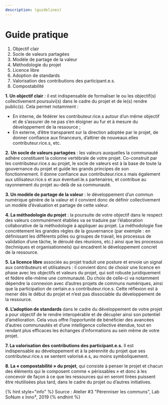 ```yaml
---
description: (guidelines)
---
```


# Guide pratique

1. Objectif clair
2. Socle de valeurs partagées
3. Modèle de partage de la valeur
4. Méthodologie du projet
5. Licence libre
6. Adoption de standards 
7. Valorisation des contributions des participant.e.s. 
8. Compostabilité 

**1. Un objectif clair** : il est indispensable de formaliser le ou les objectif\(s\) collectivement poursuivi\(s\) dans le cadre du projet et de le\(s\) rendre public\(s\). Cela permet notamment :

* En interne, de fédérer les contributeur.rice.s autour d’un même objectif et de s’assurer de ne pas s’en éloigner au fur et à mesure du développement de la ressource ;
* En externe, d’être transparent sur la direction adoptée par le projet, de donner confiance aux financeurs, d’attirer de nouveaux.elles contributeur.rice.s, etc.

**2.** **Un socle de valeurs partagées** : les valeurs auxquelles la communauté adhère constituent la colonne vertébrale de votre projet. Co-construit par les contributeur.rice.s au projet, le socle de valeurs est à la base de toute la gouvernance du projet et guide les grands principes de son fonctionnement. Il donne confiance aux contributeur.rice.s mais également aux utilisateur.rice.s et aux éventuel.le.s partenaires, et contribue au rayonnement du projet au-delà de sa communauté.

**3. Un modèle de partage de la valeur** : le développement d’un commun numérique génère de la valeur et il convient donc de définir collectivement un modèle d’évaluation et partage de cette valeur.

**4. La méthodologie du projet** : la poursuite de votre objectif dans le respect des valeurs communément établies va se traduire par l’élaboration collaborative de la méthodologie à appliquer au projet. La méthodologie fixe concrètement les grandes règles de la gouvernance \(par exemple : en définissant les différents pôles ou groupes de travail, les processus de validation d’une tâche, le déroulé des réunions, etc.\) ainsi que les processus \(techniques et organisationnels\) qui encadrent le développement concret de la ressource.

**5. La licence libre** associée au projet traduit une posture et envoie un signal aux contributeurs et utilisateurs : il convient donc de choisir une licence en phase avec les objectifs et valeurs du projet, qui soit robuste juridiquement et fédère elle-même une communauté. Du choix de celle-ci va notamment dépendre la connexion avec d’autres projets de communs numériques, ainsi que la participation de certain.e.s contributeur.rice.s. Cette réflexion est à mener dès le début du projet et n’est pas dissociable du développement de la ressource.

**6. L’adoption de standards** dans le cadre du développement de votre projet a pour objectif de le rendre interopérable et de décupler ainsi son potentiel d’amélioration. Cela vous offre l’opportunité de bénéficier des avancées d’autres communautés et d’une intelligence collective étendue, tout en rendant plus efficaces les échanges d’informations au sein même de votre projet.

**7. La valorisation des contributions des participant.e.s.** Il est indispensable au développement et à la pérennité du projet que ses contributeur.rice.s se sentent valorisé.e.s, au moins symboliquement.

**8. La « compostabilité » du projet**, qui consiste à penser le projet et chacun des éléments qui le composent comme « périssables » et donc à les concevoir de façon à ce que les ressources qui en seront tirées puissent être réutilisées plus tard, dans le cadre du projet ou d’autres initiatives.







{% hint style="info" %}
Source : Atelier \#3 "Pérenniser les communs", Lab SoNum x Inno³, 2019
{% endhint %}


